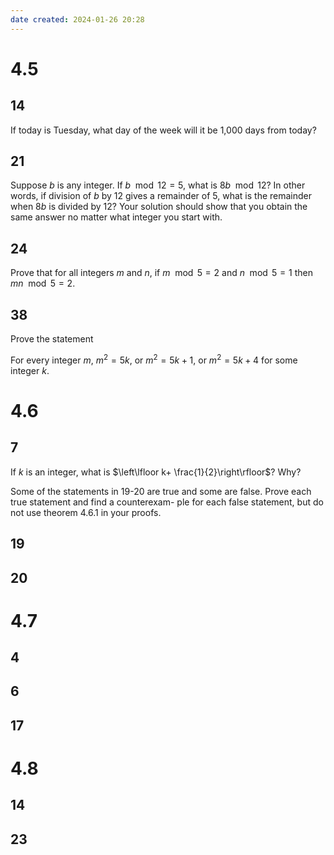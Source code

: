 ```yaml
---
date created: 2024-01-26 20:28
---
```


# 4.5

## 14

If today is Tuesday, what day of the week will it be 1,000 days from today?

## 21

Suppose $b$ is any integer. If $b\mod12=5$, what is $8b \mod 12$? In other words, if division of $b$ by $12$ gives a remainder of $5$, what is the remainder when $8b$ is divided by $12$? Your solution should show that you obtain the same answer no matter what integer you start with.

## 24

Prove that for all integers $m$ and $n$, if $m \mod 5=2$ and $n \mod 5=1$ then $mn \mod 5=2$.

## 38

Prove the statement

For every integer $m$, $m^2=5k$, or $m^2=5k+1$, or $m^2=5k+4$ for some integer $k$.

# 4.6

## 7

If $k$ is an integer, what is $\left\lfloor k+ \frac{1}{2}\right\rfloor$? Why?

Some of the statements in 19-20 are true and some are
false. Prove each true statement and find a counterexam-
ple for each false statement, but do not use theorem 4.6.1
in your proofs.

## 19

## 20

# 4.7

## 4

## 6

## 17

# 4.8

## 14

## 23
